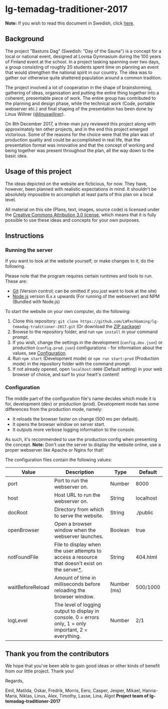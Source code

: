 # lg-temadag-traditioner-2017

**Note:** If you wish to read this document in Swedish, click [here](README_SV.md).

## Background

The project "Bastuns Dag" (Swedish: "Day of the Sauna") is a concept for a local or national event, designed at Lovisa Gymnasium during the 100 years of Finland event at the school. In a project tasking spanning over two days, a group consisting of roughly 20 students spent time on planning an event that would strengthen the national spirit in our country. The idea was to gather our otherwise quite shattered population around a common tradition.

The project involved a lot of cooperation in the shape of brainstorming, gathering of ideas, organisation and putting the entire thing together into a coherent, presentable piece of work. The entire group has contributed to the planning and design phase, while the technical work (Code, portable webserver etc.) and final shaping of the presentation has been done by Linus Willner ([@linuswillner](https://github.com/linuswillner)).

On 8th December 2017, a three-man jury reviewed this project along with approximately ten other projects, and in the end this project emerged victorious. Some of the reasons for the choice were that the plan was of production quality and could be accomplished in real life, that the presentation format was innovative and that the concept of working and being together was present throughout the plan, all the way down to the basic idea.

## Usage of this project

The ideas depicted on the website are ficticious, for now. They have, however, been planned with realistic expectations in mind. It shouldn't be absolutely impossible to accomplish at least parts of this plan on a local level.

All material on this site (Plans, text, images, source code) is licensed under the [Creative Commons Attribution 3.0 license](LICENSE.md), which means that it is fully possible to use these ideas and concepts for your own purposes.

## Instructions

### Running the server

If you want to look at the website yourself, or make changes to it, do the following.

Please note that the program requires certain runtimes and tools to run. These are:

- [Git](https://git-scm.com/download) (Version control; can be omitted if you just want to look at the site)
- [Node.js](https://nodejs.org/en) version 6.x.x upwards (For running of the webserver) and NPM (Bundled with Node.js)

To start the website on your own computer, do the following:

1. Clone this repository: `git clone https://github.com/LWTechGaming/lg-temadag-traditioner-2017.git` (Or download the [ZIP package](https://github.com/LWTechGaming/lg-temadag-traditioner-2017/archive/master.zip))
2. Browse to the repository folder, and run `npm install` in your command prompt.
3. If you wish, change the settings in the development (`config.dev.json`) or production (`config.prod.json`) configurations - for information about the values, see [Configuration](#configuration).
4. Run `npm start` (Development mode) or `npm run start:prod` (Production mode) in the repository folder with the command prompt.
5. If not already opened, open `localhost:8000` (Default setting) in your web browser of choice, and surf to your heart's content!

### Configuration

The middle part of the configuration file's name decides which mode it is for, development (dev) or production (prod). Development mode has some differences from the production mode, namely:

- It reloads the browser faster on change (500 ms per default).
- It opens the browser window on server start.
- It outputs more verbose logging information to the console.

As such, it's recommended to use the production config when presenting the concept. **Note:** Don't use the server to display the website online, use a proper webserver like Apache or Nginx for that!

The configuration files contain the following values:

| Value | Description | Type | Default |
| ----- | ----------- | ---- | ------- |
| port | Port to run the webserver on. | Number | 8000 |
| host | Host URL to run the webserver on. | String | localhost |
| docRoot | Directory from which to serve the website. | String | ./public |
| openBrowser | Open a browser window when the webserver launches. | Boolean | true |
| notFoundFile | File to display when the user attempts to access a resource that doesn't exist on the server[*](https://github.com/tapio/live-server/issues/225). | String | 404.html |
| waitBeforeReload | Amount of time in milliseconds before reloading the browser window. | Number (ms) | 500/1000 |
| logLevel | The level of logging output to display in console. 0 = errors only, 1 = only important, 2 = everything. | Number | 2/1 |

## Thank you from the contributors

We hope that you've been able to gain good ideas or other kinds of benefit from our little project. Thank you!

Regards,

Emil, Matilda, Oskar, Fredrik, Morris, Eero, Casper, Jesper, Mikael, Hanna-Maria, Niklas, Linus, Alex, Timothy, Lasse, Lina, Algot
**Project team of lg-temadag-traditioner-2017**
